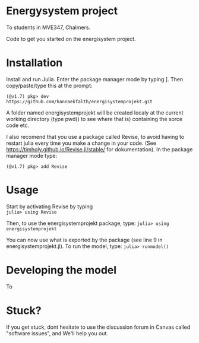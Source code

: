 # Energysystem project
To students in MVE347, Chalmers.

Code to get you started on the energisystem project.

# Installation
Install and run Julia. Enter the package manager mode by typing ]. Then copy/paste/type this at the prompt:

```(@v1.7) pkg> dev https://github.com/hannaekfalth/energisystemprojekt.git```

A folder named energisystemprojekt will be created localy at the current working directory (type pwd() to see where that is) containing the sorce code etc.

I also recomend that you use a package called Revise, to avoid having to restart julia every time you make a change in your code. (See https://timholy.github.io/Revise.jl/stable/ for dokumentation). In the package manager mode type:

```(@v1.7) pkg> add Revise```

# Usage
Start by activating Revise by typing  
```julia> using Revise```

Then, to use the energisystemprojekt package, type:
```julia> using energisystemprojekt```

You can now use what is exported by the package (see line 9 in energisystemprojekt.jl). To run the model, type:
```julia> runmodel()```

# Developing the model
To 

# Stuck?
If you get stuck, dont hesitate to use the discussion forum in Canvas called "software issues", and We'll help you out. 
